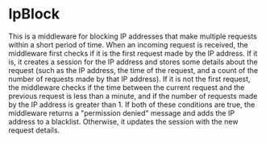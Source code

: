 # IpBlock
This is a middleware for blocking IP addresses that make multiple requests within a short period of time. When an incoming request is received, the middleware first checks if it is the first request made by the IP address. If it is, it creates a session for the IP address and stores some details about the request (such as the IP address, the time of the request, and a count of the number of requests made by that IP address). If it is not the first request, the middleware checks if the time between the current request and the previous request is less than a minute, and if the number of requests made by the IP address is greater than 1. If both of these conditions are true, the middleware returns a "permission denied" message and adds the IP address to a blacklist. Otherwise, it updates the session with the new request details.
